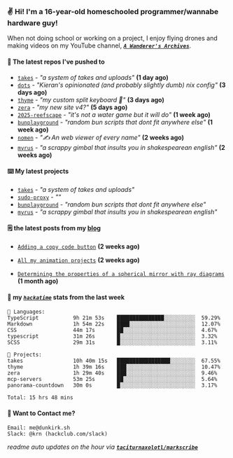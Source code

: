 ### ✌️ Hi! I'm a 16-year-old homeschooled programmer/wannabe hardware guy!

When not doing school or working on a project, I enjoy flying drones and making videos on my YouTube channel, [**_`A Wanderer's Archives`_**](https://youtube.com/@wanderer.archives).

#### 👷 The latest repos I've pushed to

- [`takes`](https://github.com/taciturnaxolotl/takes) - _"a system of takes and uploads"_ **(1 day ago)**
- [`dots`](https://github.com/taciturnaxolotl/dots) - _"Kieran's opinionated (and probably slightly dumb) nix config"_ **(3 days ago)**
- [`thyme`](https://github.com/taciturnaxolotl/thyme) - _"my custom split keyboard 🫶"_ **(3 days ago)**
- [`zera`](https://github.com/taciturnaxolotl/zera) - _"my new site v4?"_ **(5 days ago)**
- [`2025-reefscape`](https://github.com/df1317/2025-reefscape) - _"it's not a water game but it will do"_ **(1 week ago)**
- [`bunplayground`](https://github.com/taciturnaxolotl/bunplayground) - _"random bun scripts that dont fit anywhere else"_ **(1 week ago)**
- [`nomen`](https://github.com/aramshiva/nomen) - _"✍️ An web viewer of every name"_ **(2 weeks ago)**
- [`myrus`](https://github.com/taciturnaxolotl/myrus) - _"a scrappy gimbal that insults you in shakespearean english"_ **(2 weeks ago)**

#### ⌨️ My latest projects

- [`takes`](https://github.com/taciturnaxolotl/takes) - _"a system of takes and uploads"_
- [`sudo-proxy`](https://github.com/taciturnaxolotl/sudo-proxy) - _""_
- [`bunplayground`](https://github.com/taciturnaxolotl/bunplayground) - _"random bun scripts that dont fit anywhere else"_
- [`myrus`](https://github.com/taciturnaxolotl/myrus) - _"a scrappy gimbal that insults you in shakespearean english"_

#### 🗒️ the latest posts from my [blog](https://dunkirk.sh)

- [`Adding a copy code button`](https://dunkirk.sh/blog/adding-a-copy-button/) **(2 weeks ago)**

- [`All my animation projects`](https://dunkirk.sh/blog/my-animations/) **(2 weeks ago)**

- [`Determining the properties of a spherical mirror with ray diagrams`](https://dunkirk.sh/blog/spherical-ray-diagrams/) **(1 month ago)**



#### 📡 my [_`hackatime`_](https://waka.hackclub.com) stats from the last week

```text
💾 Languages:
TypeScript           9h 21m 53s    ███████████████░░░░░░░░░░  59.29%
Markdown             1h 54m 22s    ████░░░░░░░░░░░░░░░░░░░░░  12.07%
CSS                  44m 17s       ██░░░░░░░░░░░░░░░░░░░░░░░  4.67%
typescript           31m 26s       █░░░░░░░░░░░░░░░░░░░░░░░░  3.32%
SCSS                 29m 31s       █░░░░░░░░░░░░░░░░░░░░░░░░  3.11%

💼 Projects:
takes                10h 40m 15s   █████████████████░░░░░░░░  67.55%
thyme                1h 39m 16s    ███░░░░░░░░░░░░░░░░░░░░░░  10.47%
zera                 1h 29m 40s    ███░░░░░░░░░░░░░░░░░░░░░░  9.46%
mcp-servers          53m 25s       ██░░░░░░░░░░░░░░░░░░░░░░░  5.64%
panorama-countdown   30m 0s        █░░░░░░░░░░░░░░░░░░░░░░░░  3.17%

Total: 15 hrs 48 mins
```

#### 📮 Want to Contact me?

```text
Email: me@dunkirk.sh
Slack: @krn (hackclub.com/slack)
```

_readme auto updates on the hour via [**`taciturnaxolotl/markscribe`**](https://github.com/taciturnaxolotl/markscribe)_
